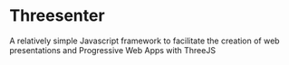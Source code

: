 # Threesenter

A relatively simple Javascript framework to facilitate the creation of web presentations and Progressive Web Apps with ThreeJS
